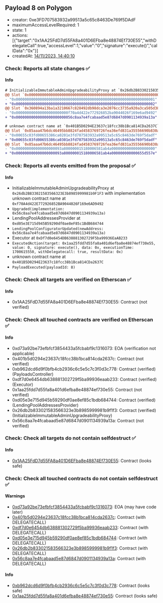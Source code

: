 ## Payload 8 on Polygon

- creator: 0xe3FD707583932a99513a5c65c8463De769f5DAdF
- maximumAccessLevelRequired: 1
- state: 1
- actions: [{"target":"0x1AA25FdD7d55FA8a401D6EFba8e48874Ef730E55","withDelegateCall":true,"accessLevel":1,"value":"0","signature":"execute()","callData":"0x"}]
- createdAt: [14/11/2023, 14:40:10](https://polygonscan.com/tx/0xdbdffb25aa6cfae0b8a7095429493995621925682476e0b95bc7ae41459a4946)

### Check: Reports all state changes :white_check_mark:

#### Info


```diff
# InitializableImmutableAdminUpgradeabilityProxy at `0x26db2B833021583566323E3b8985999981b9F1F3` with implementation unknown contract name at `0xf70A4d422E772926852BA9044026F169e6AD9492`
@@ Slot `0x0000000000000000000000000000000000000000000000000000000000000000` @@
- "0x0000000000000000000000000000000000000000000000000000000000000001"
+ "0x0000000000000000000000000000000000000000000000000000000000000002"
@@ Slot `0x360894a13ba1a3210667c828492db98dca3e2076cc3735a920a3ca505d382bbc` @@
- "0x000000000000000000000000f70a4d422e772926852ba9044026f169e6ad9492"
+ "0x00000000000000000000000056c8aa7e4fcabaad5e87d6847d0901134939a13a"
```

```diff
# unknown contract name at `0x401B5D0294E23637c18fcc38b1Bca814CDa2637C`
@@ Slot `0x85aaa47b6dc46495bb8824fad4583769726fea36efd831a35556690b830a8fbe` @@
- "0x00655c03fd00655386ca0201e3fd707583932a99513a5c65c8463de769f5dadf"
+ "0x00655c03fd00655386ca0301e3fd707583932a99513a5c65c8463de769f5dadf"
@@ Slot `0x85aaa47b6dc46495bb8824fad4583769726fea36efd831a35556690b830a8fbf` @@
- "0x000000000000000000093a800000015180006581ab4a00000000000000000000"
+ "0x000000000000000000093a800000015180006581ab4a000000000000655d557e"
```


### Check: Reports all events emitted from the proposal :white_check_mark:

#### Info

- InitializableImmutableAdminUpgradeabilityProxy at `0x26db2B833021583566323E3b8985999981b9F1F3` with implementation unknown contract name at `0xf70A4d422E772926852BA9044026F169e6AD9492`
- `Upgraded(implementation: 0x56c8aa7e4fcabaad5e87d6847d0901134939a13a)`
- LendingPoolAddressesProvider at `0xd05e3E715d945B59290df0ae8eF85c1BdB684744`
- `LendingPoolConfiguratorUpdated(newAddress: 0x56c8aa7e4fcabaad5e87d6847d0901134939a13a)`
- Executor at `0xDf7d0e6454DB638881302729F5ba99936EaAB233`
- `ExecutedAction(target: 0x1aa25fdd7d55fa8a401d6efba8e48874ef730e55, value: 0, signature: execute(), data: 0x, executionTime: 1700615550, withDelegatecall: true, resultData: 0x)`
- unknown contract name at `0x401B5D0294E23637c18fcc38b1Bca814CDa2637C`
- `PayloadExecuted(payloadId: 8)`

### Check: Check all targets are verified on Etherscan :white_check_mark:

#### Info

- 0x1AA25FdD7d55FA8a401D6EFba8e48874Ef730E55: Contract (not verified)

### Check: Check all touched contracts are verified on Etherscan :white_check_mark:

#### Info

- 0xd73a92be73efbfcf3854433a5fcbabf9c1316073: EOA (verification not applicable)
- 0x401b5d0294e23637c18fcc38b1bca814cda2637c: Contract (not verified)
- 0xb962dcd6d9f0bfb4cb2936c6c5e5c7c3f0d3c778: Contract (verified) (PayloadsController)
- 0xdf7d0e6454db638881302729f5ba99936eaab233: Contract (verified) (Executor)
- 0x1aa25fdd7d55fa8a401d6efba8e48874ef730e55: Contract (not verified)
- 0xd05e3e715d945b59290df0ae8ef85c1bdb684744: Contract (verified) (LendingPoolAddressesProvider)
- 0x26db2b833021583566323e3b8985999981b9f1f3: Contract (verified) (InitializableImmutableAdminUpgradeabilityProxy)
- 0x56c8aa7e4fcabaad5e87d6847d0901134939a13a: Contract (not verified)

### Check: Check all targets do not contain selfdestruct :white_check_mark:

#### Info

- [0x1AA25FdD7d55FA8a401D6EFba8e48874Ef730E55](https://polygonscan.com/address/0x1AA25FdD7d55FA8a401D6EFba8e48874Ef730E55): Contract (looks safe)

### Check: Check all touched contracts do not contain selfdestruct :white_check_mark:

#### Warnings

- [0xd73a92be73efbfcf3854433a5fcbabf9c1316073](https://polygonscan.com/address/0xd73a92be73efbfcf3854433a5fcbabf9c1316073): EOA (may have code later)
- [0x401b5d0294e23637c18fcc38b1bca814cda2637c](https://polygonscan.com/address/0x401b5d0294e23637c18fcc38b1bca814cda2637c): Contract (with DELEGATECALL)
- [0xdf7d0e6454db638881302729f5ba99936eaab233](https://polygonscan.com/address/0xdf7d0e6454db638881302729f5ba99936eaab233): Contract (with DELEGATECALL)
- [0xd05e3e715d945b59290df0ae8ef85c1bdb684744](https://polygonscan.com/address/0xd05e3e715d945b59290df0ae8ef85c1bdb684744): Contract (with DELEGATECALL)
- [0x26db2b833021583566323e3b8985999981b9f1f3](https://polygonscan.com/address/0x26db2b833021583566323e3b8985999981b9f1f3): Contract (with DELEGATECALL)
- [0x56c8aa7e4fcabaad5e87d6847d0901134939a13a](https://polygonscan.com/address/0x56c8aa7e4fcabaad5e87d6847d0901134939a13a): Contract (with DELEGATECALL)

#### Info

- [0xb962dcd6d9f0bfb4cb2936c6c5e5c7c3f0d3c778](https://polygonscan.com/address/0xb962dcd6d9f0bfb4cb2936c6c5e5c7c3f0d3c778): Contract (looks safe)
- [0x1aa25fdd7d55fa8a401d6efba8e48874ef730e55](https://polygonscan.com/address/0x1aa25fdd7d55fa8a401d6efba8e48874ef730e55): Contract (looks safe)

